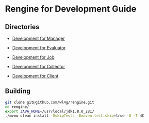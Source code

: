# Rengine for Development Guide

## Directories

- [Development for Manager](./devel-manager.md)

- [Development for Evaluator](./devel-evaluator.md)

- [Development for Job](./devel-job.md)

- [Development for Collector](./devel-collector.md)

- [Development for Client](./devel-client.md)

## Building

```bash
git clone git@github.com/wl4g/rengine.git
cd rengine/
export JAVA_HOME=/usr/local/jdk1.8.0_281/
./mvnw clean install -DskipTests -Dmaven.test.skip=true -U -T 4C
```
